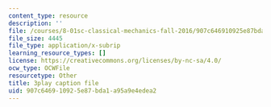 ```yaml
---
content_type: resource
description: ''
file: /courses/8-01sc-classical-mechanics-fall-2016/907c646910925e87bda1a95a9e4edea2_emrHcqEvXpw.vtt
file_size: 4445
file_type: application/x-subrip
learning_resource_types: []
license: https://creativecommons.org/licenses/by-nc-sa/4.0/
ocw_type: OCWFile
resourcetype: Other
title: 3play caption file
uid: 907c6469-1092-5e87-bda1-a95a9e4edea2
---
```

